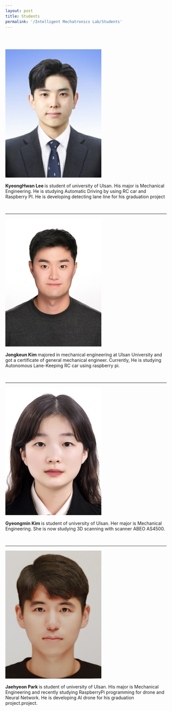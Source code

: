 ```yaml
---
layout: post
title: Students
permalink: '/Intelligent Mechatronics Lab/Students'
---
```


<br><br>

<img src="../assets/img/gyunghwan.jpg" alt="gyunhhwan" width="300">

<strong> KyeongHwan Lee </strong> is student of university of Ulsan. His major is Mechanical Engineering. He is studying Automatic Driving by using RC car and Raspberry PI. He is developing detecting lane line for his graduation project

<br>
<hr>

<img src="../assets/img/jongkeun.jpg" alt="jongkeun" width="300">

<strong> Jongkeun Kim </strong> majored in mechanical engineering at Ulsan University and got a certificate of general mechanical engineer. Currently, He is studying Autonomous Lane-Keeping RC car using raspberry pi. 

<br>
<hr>

<img src="../assets/img/minn.jpg" alt="gyeongmin" width="300">

<strong> Gyeongmin Kim </strong> is student of university of Ulsan. Her major is Mechanical Engineering. She is now studying 3D scanning with scanner ABEO AS4500.  

<br>
<hr>

<img src="../assets/img/Jaehyeon.jpg" alt="Jaehyeon" width="300">

<strong> Jaehyeon Park </strong>is student of university of Ulsan. His major is Mechanical Engineering and recently studying RaspberryPi programming for drone and Neural Network. He is developing AI drone for his graduation project.project. 

<br>